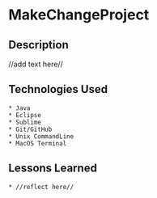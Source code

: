 # MakeChangeProject

## Description
//add text here//
## Technologies Used
	* Java
	* Eclipse
	* Sublime
	* Git/GitHub
	* Unix CommandLine
	* MacOS Terminal

## Lessons Learned
 	* //reflect here//
